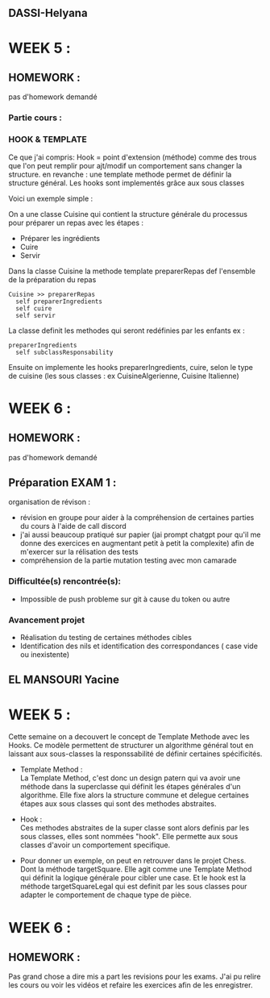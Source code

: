 ## DASSI-Helyana

# WEEK 5 :

## HOMEWORK : 
pas d'homework demandé


### Partie cours : 

### HOOK & TEMPLATE 
Ce que j'ai compris: 
Hook = point d'extension (méthode) comme des trous que l'on peut remplir pour ajt/modif un comportement sans changer la structure. 
en revanche : une template methode permet de définir la structure général. 
Les hooks sont implementés grâce aux sous classes 

Voici un exemple simple : 

On a une classe Cuisine qui contient la structure générale du processus pour préparer un repas avec les étapes :
- Préparer les ingrédients
- Cuire
- Servir


Dans la classe Cuisine la methode template preparerRepas def l'ensemble de la préparation du repas 
```
Cuisine >> preparerRepas
  self preparerIngredients
  self cuire
  self servir
```

La classe definit les methodes qui seront redéfinies par les enfants ex : 
```
preparerIngredients 
  self subclassResponsability
```
Ensuite on implemente les hooks preparerIngredients, cuire, selon le type de cuisine (les sous classes : ex CuisineAlgerienne, Cuisine Italienne)




# WEEK 6 : 
## HOMEWORK : 
pas d'homework demandé

## Préparation EXAM 1 :

organisation de révison :
- révision en groupe pour aider à la compréhension de certaines parties du cours à l'aide de call discord 
- j'ai aussi beaucoup pratiqué sur papier (jai prompt chatgpt pour qu'il me donne des exercices 
en augmentant petit à petit la complexite) afin de m'exercer sur la rélisation des tests
- compréhension de la partie mutation testing avec mon camarade

### Difficultée(s) rencontrée(s):
- Impossible de push probleme sur git à cause du token ou autre


### Avancement projet 

- Réalisation du testing de certaines méthodes cibles
- Identification des nils et identification des correspondances ( case vide ou inexistente)



## EL MANSOURI Yacine

# WEEK 5 :

Cette semaine on a decouvert le concept de Template Methode avec les  Hooks. Ce modèle permettent de structurer un algorithme général tout en laissant aux sous-classes la responssabilité de définir certaines spécificités.

- Template Method :  
La Template Method, c'est donc un design patern qui va avoir une méthode dans la superclasse qui définit les étapes générales d'un algorithme. Elle fixe alors la structure commune et delegue certaines étapes aux sous classes qui sont des methodes abstraites.

- Hook :  
Ces methodes abstraites de la super classe sont alors definis par les sous classes, elles sont nommées "hook". Elle permette aux sous classes d'avoir un comportement specifique.

- Pour donner un exemple, on peut en retrouver dans le projet Chess. Dont la méthode targetSquare. Elle agit comme une Template Method qui définit la logique générale pour cibler une case. Et le hook est la méthode targetSquareLegal qui est definit par les sous classes pour adapter le comportement de chaque type de pièce.

# WEEK 6 : 
## HOMEWORK : 

Pas grand chose a dire mis a part les revisions pour les exams. J'ai pu relire les cours ou voir les vidéos et refaire les exercices afin de les enregistrer. 




